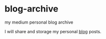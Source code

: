 # blog-archive
my medium personal blog archive

I will share and storage my personal [blog](https://medium.com/@erkanguzeler) posts.
